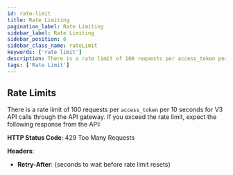 ```yaml
---
id: rate-limit
title: Rate Limiting
pagination_label: Rate Limiting
sidebar_label: Rate Limiting
sidebar_position: 6
sidebar_class_name: rateLimit
keywords: ['rate limit']
description: There is a rate limit of 100 requests per access_token per 10 seconds for V3 API calls through the API gateway.
tags: ['Rate Limit']
---
```


## Rate Limits

There is a rate limit of 100 requests per `access_token` per 10 seconds for V3 API calls through the API gateway. If you exceed the rate limit, expect the following response from the API:

**HTTP Status Code**: 429 Too Many Requests

**Headers**:

- **Retry-After**: {seconds to wait before rate limit resets}
